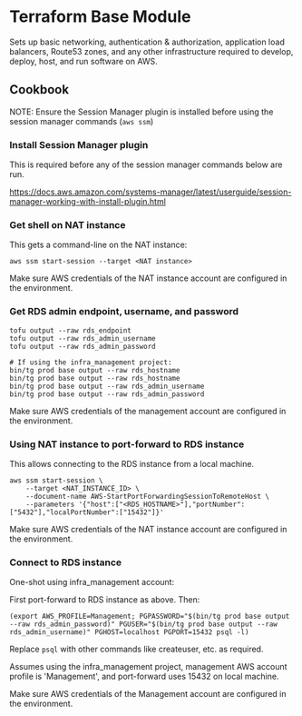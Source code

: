# Terraform Base Module

Sets up basic networking, authentication & authorization, application load balancers, Route53 zones, and any other
infrastructure required to develop, deploy, host, and run software on AWS.

## Cookbook

NOTE: Ensure the Session Manager plugin is installed before using the session manager commands (`aws ssm`)

### Install Session Manager plugin

This is required before any of the session manager commands below are run.

https://docs.aws.amazon.com/systems-manager/latest/userguide/session-manager-working-with-install-plugin.html

### Get shell on NAT instance

This gets a command-line on the NAT instance:

```shell
aws ssm start-session --target <NAT instance>
```

Make sure AWS credentials of the NAT instance account are configured in the environment.

### Get RDS admin endpoint, username, and password

```shell
tofu output --raw rds_endpoint
tofu output --raw rds_admin_username
tofu output --raw rds_admin_password

# If using the infra_management project:
bin/tg prod base output --raw rds_hostname
bin/tg prod base output --raw rds_hostname
bin/tg prod base output --raw rds_admin_username
bin/tg prod base output --raw rds_admin_password
```

Make sure AWS credentials of the management account are configured in the environment.

### Using NAT instance to port-forward to RDS instance

This allows connecting to the RDS instance from a local machine.

```shell
aws ssm start-session \
    --target <NAT_INSTANCE_ID> \
    --document-name AWS-StartPortForwardingSessionToRemoteHost \
    --parameters '{"host":["<RDS_HOSTNAME>"],"portNumber":["5432"],"localPortNumber":["15432"]}'
```

Make sure AWS credentials of the NAT instance account are configured in the environment.

### Connect to RDS instance

One-shot using infra_management account:

First port-forward to RDS instance as above. Then:

```shell
(export AWS_PROFILE=Management; PGPASSWORD="$(bin/tg prod base output --raw rds_admin_password)" PGUSER="$(bin/tg prod base output --raw rds_admin_username)" PGHOST=localhost PGPORT=15432 psql -l)
```

Replace `psql` with other commands like createuser, etc. as required.

Assumes using the infra_management project, management AWS account profile is 'Management', and port-forward uses 15432
on local machine.

Make sure AWS credentials of the Management account are configured in the environment.
